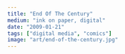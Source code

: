 ```yaml
---
title: "End Of The Century"
medium: "ink on paper, digital"
date: "2009-01-21"
tags: ["digital media", "comics"]
image: "art/end-of-the-century.jpg"
---
```

